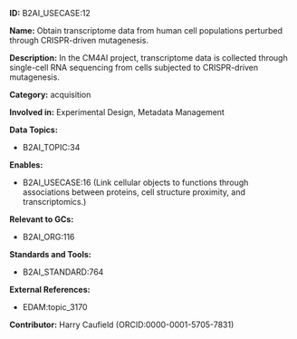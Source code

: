 **ID:** B2AI_USECASE:12

**Name:** Obtain transcriptome data from human cell populations perturbed through CRISPR-driven mutagenesis.

**Description:** In the CM4AI project, transcriptome data is collected through single-cell RNA sequencing from cells subjected to CRISPR-driven mutagenesis.

**Category:** acquisition

**Involved in:** Experimental Design, Metadata Management

**Data Topics:**

- B2AI_TOPIC:34

**Enables:**

- B2AI_USECASE:16 (Link cellular objects to functions through associations between proteins, cell structure proximity, and transcriptomics.)

**Relevant to GCs:**

- B2AI_ORG:116

**Standards and Tools:**

- B2AI_STANDARD:764

**External References:**

- EDAM:topic_3170

**Contributor:** Harry Caufield
 (ORCID:0000-0001-5705-7831)

